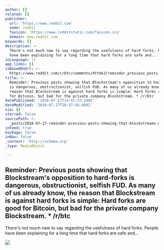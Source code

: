 ```yaml
---
author: []
related: []
publisher:
  url: 'https://www.reddit.com'
  name: reddit
  favicon: 'https://www.redditstatic.com/favicon.ico'
  domain: www.reddit.com
keywords: []
description: >-
  There's not much new to say regarding the usefulness of hard forks. People
  have been explaining for a long time that hard forks are safe and...
inLanguage: lt
app_links: []
isBasedOnUrl: >-
  https://www.reddit.com/r/btc/comments/4ttmk3/reminder_previous_posts_showing_that_blockstreams/
title: >-
  Reminder: Previous posts showing that Blockstream's opposition to hard-forks
  is dangerous, obstructionist, selfish FUD. As many of us already know, the
  reason that Blockstream is against hard forks is simple: Hard forks are good
  for Bitcoin, but bad for the private company Blockstream. * /r/btc
datePublished: '2016-07-27T14:41:52.140Z'
dateModified: '2016-07-27T10:37:58.084Z'
via: {}
starred: false
sourcePath: >-
  _posts/2016-07-27-reminder-previous-posts-showing-that-blockstreams-oppositi.md
inFeed: true
hasPage: false
inNav: false
_context: 'http://schema.org'
_type: MediaObject

---
```

<article style=""><h1>Reminder: Previous posts showing that Blockstream's opposition to hard-forks is dangerous, obstructionist, selfish FUD. As many of us already know, the reason that Blockstream is against hard forks is simple: Hard forks are good for Bitcoin, but bad for the private company Blockstream. * /r/btc</h1><p>There's not much new to say regarding the usefulness of hard forks. People have been explaining for a long time that hard forks are safe and...</p><img src="https://www.redditstatic.com/icon.png" /></article>